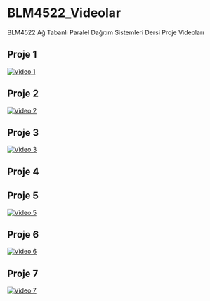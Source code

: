 # BLM4522_Videolar
BLM4522 Ağ Tabanlı Paralel Dağıtım Sistemleri Dersi Proje Videoları

## Proje 1
[![Video 1](https://img.youtube.com/vi/DNMEN71l8Zs/0.jpg)](https://www.youtube.com/watch?v=DNMEN71l8Zs)

## Proje 2
[![Video 2](https://img.youtube.com/vi/xjbLYQZpriY/0.jpg)](https://www.youtube.com/watch?v=xjbLYQZpriY)

## Proje 3
[![Video 3](https://img.youtube.com/vi/hdZ_E5GQJEY/0.jpg)](https://www.youtube.com/watch?v=hdZ_E5GQJEY)

## Proje 4


## Proje 5
[![Video 5](https://img.youtube.com/vi/8HwSx0BY07M/0.jpg)](https://www.youtube.com/watch?v=8HwSx0BY07M)

## Proje 6
[![Video 6](https://img.youtube.com/vi/quhWEdQHT1Y/0.jpg)](https://www.youtube.com/watch?v=quhWEdQHT1Y)

## Proje 7
[![Video 7](https://img.youtube.com/vi/TZ0X3k9BjWk/0.jpg)](https://www.youtube.com/watch?v=TZ0X3k9BjWk)
